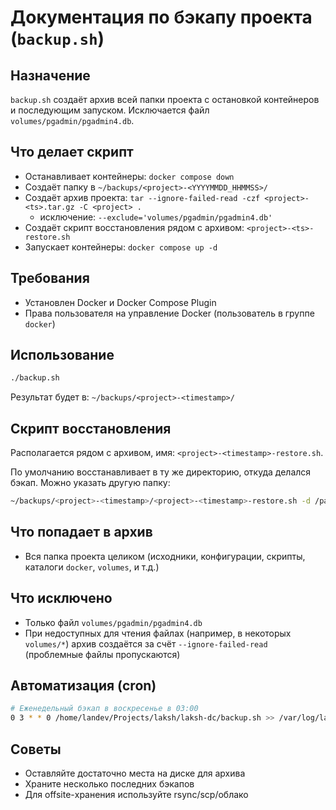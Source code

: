 # Документация по бэкапу проекта (`backup.sh`)

## Назначение
`backup.sh` создаёт архив всей папки проекта с остановкой контейнеров и последующим запуском. Исключается файл `volumes/pgadmin/pgadmin4.db`.

## Что делает скрипт
- Останавливает контейнеры: `docker compose down`
- Создаёт папку в `~/backups/<project>-<YYYYMMDD_HHMMSS>/`
- Создаёт архив проекта: `tar --ignore-failed-read -czf <project>-<ts>.tar.gz -C <project> .`
  - исключение: `--exclude='volumes/pgadmin/pgadmin4.db'`
- Создаёт скрипт восстановления рядом с архивом: `<project>-<ts>-restore.sh`
- Запускает контейнеры: `docker compose up -d`

## Требования
- Установлен Docker и Docker Compose Plugin
- Права пользователя на управление Docker (пользователь в группе `docker`)

## Использование
```bash
./backup.sh
```
Результат будет в: `~/backups/<project>-<timestamp>/`

## Скрипт восстановления
Располагается рядом с архивом, имя: `<project>-<timestamp>-restore.sh`.

По умолчанию восстанавливает в ту же директорию, откуда делался бэкап. Можно указать другую папку:
```bash
~/backups/<project>-<timestamp>/<project>-<timestamp>-restore.sh -d /path/to/restore
```

## Что попадает в архив
- Вся папка проекта целиком (исходники, конфигурации, скрипты, каталоги `docker`, `volumes`, и т.д.)

## Что исключено
- Только файл `volumes/pgadmin/pgadmin4.db`
- При недоступных для чтения файлах (например, в некоторых `volumes/*`) архив создаётся за счёт `--ignore-failed-read` (проблемные файлы пропускаются)

## Автоматизация (cron)
```bash
# Еженедельный бэкап в воскресенье в 03:00
0 3 * * 0 /home/landev/Projects/laksh/laksh-dc/backup.sh >> /var/log/laksh-backup.log 2>&1
```

## Советы
- Оставляйте достаточно места на диске для архива
- Храните несколько последних бэкапов
- Для offsite-хранения используйте rsync/scp/облако
